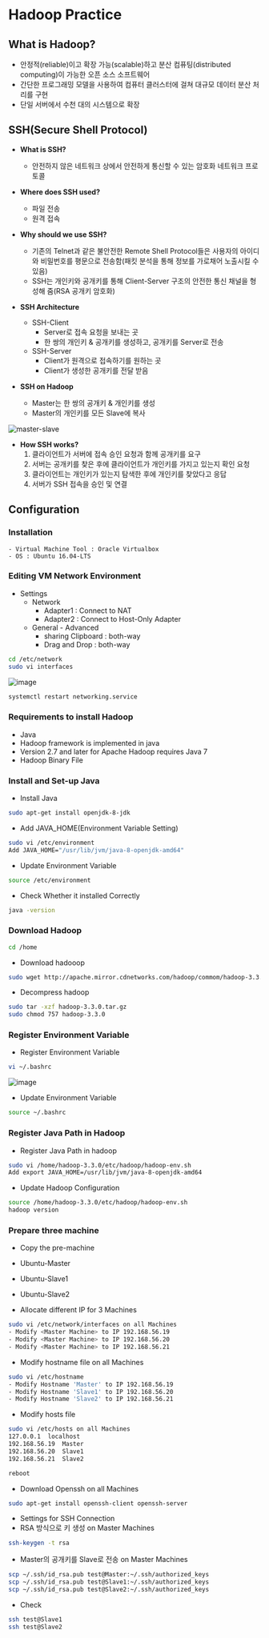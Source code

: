# Hadoop Practice

## What is Hadoop?
- 안정적(reliable)이고 확장 가능(scalable)하고 분산 컴퓨팅(distributed computing)이 가능한 오픈 소스 소프트웨어
- 간단한 프로그래밍 모델을 사용하여 컴퓨터 클러스터에 걸쳐 대규모 데이터 분산 처리를 구현
- 단일 서버에서 수천 대의 시스템으로 확장

## SSH(Secure Shell Protocol)
- **What is SSH?**
  - 안전하지 않은 네트워크 상에서 안전하게 통신할 수 있는 암호화 네트워크 프로토콜
- **Where does SSH used?**
  - 파일 전송
  - 원격 접속
- **Why should we use SSH?**
  - 기존의 Telnet과 같은 불안전한 Remote Shell Protocol들은 사용자의 아이디와 비밀번호를 평문으로 전송함(패킷 분석을 통해 정보를 가로채어 노출시킬 수 있음)
  - SSH는 개인키와 공개키를 통해 Client-Server 구조의 안전한 통신 채널을 형성해 줌(RSA 공개키 암호화)

- **SSH Architecture**
  - SSH-Client
    * Server로 접속 요청을 보내는 곳
    * 한 쌍의 개인키 & 공개키를 생성하고, 공개키를 Server로 전송
  - SSH-Server
    * Client가 원격으로 접속하기를 원하는 곳
    * Client가 생성한 공개키를 전달 받음
- **SSH on Hadoop**
  - Master는 한 쌍의 공개키 & 개인키를 생성
  - Master의 개인키를 모든 Slave에 복사

![master-slave](https://user-images.githubusercontent.com/56228085/169262355-3ce65886-181e-4bba-b1b0-327221ebae32.PNG)
- **How SSH works?**
  1. 클라이언트가 서버에 접속 승인 요청과 함께 공개키를 요구
  2. 서버는 공개키를 찾은 후에 클라이언트가 개인키를 가지고 있는지 확인 요청
  3. 클라이언트는 개인키가 있는지 탐색한 후에 개인키를 찾았다고 응답
  4. 서버가 SSH 접속을 승인 및 연결

## Configuration
### **Installation**
    - Virtual Machine Tool : Oracle Virtualbox
    - OS : Ubuntu 16.04-LTS
### **Editing VM Network Environment**
  - Settings 
    - Network
      - Adapter1 : Connect to NAT
      - Adapter2 : Connect to Host-Only Adapter
    - General - Advanced 
      - sharing Clipboard : both-way
      - Drag and Drop : both-way

```bash
cd /etc/network
sudo vi interfaces
```

![image](https://user-images.githubusercontent.com/56228085/169470431-99ff2531-f6ec-4db9-9614-5df62dad51ec.png)

```bash
systemctl restart networking.service
```

### Requirements to install Hadoop
- Java
 - Hadoop framework is implemented in java
 - Version 2.7 and later for Apache Hadoop requires Java 7
- Hadoop Binary File

### Install and Set-up Java
- Install Java
```bash
sudo apt-get install openjdk-8-jdk
```
- Add JAVA_HOME(Environment Variable Setting)
```bash
sudo vi /etc/environment
Add JAVA_HOME="/usr/lib/jvm/java-8-openjdk-amd64"
```

- Update Environment Variable
```bash
source /etc/environment
```

- Check Whether it installed Correctly
```bash
java -version
```

### Download Hadoop
```bash
cd /home
```
- Download hadooop
```bash
sudo wget http://apache.mirror.cdnetworks.com/hadoop/commom/hadoop-3.3.0/hadoop-3.3.0.tar.gz
```
- Decompress hadoop
```bash
sudo tar -xzf hadoop-3.3.0.tar.gz
sudo chmod 757 hadoop-3.3.0
```

### Register Environment Variable
- Register Environment Variable
```bash
vi ~/.bashrc
```
![image](https://user-images.githubusercontent.com/56228085/169474471-10176c63-b062-48f7-b067-d323914cb53f.png)

- Update Environment Variable
```bash
source ~/.bashrc
```

### Register Java Path in Hadoop
- Register Java Path in hadoop
```bash
sudo vi /home/hadoop-3.3.0/etc/hadoop/hadoop-env.sh
Add export JAVA_HOME=/usr/lib/jvm/java-8-openjdk-amd64
```

- Update Hadoop Configuration
```bash
source /home/hadoop-3.3.0/etc/hadoop/hadoop-env.sh
hadoop version
```

### Prepare three machine
- Copy the pre-machine
 - Ubuntu-Master
 - Ubuntu-Slave1
 - Ubuntu-Slave2

- Allocate different IP for 3 Machines
```bash
sudo vi /etc/network/interfaces on all Machines
- Modify <Master Machine> to IP 192.168.56.19
- Modify <Master Machine> to IP 192.168.56.20
- Modify <Master Machine> to IP 192.168.56.21
```
- Modify hostname file on all Machines
```bash
sudo vi /etc/hostname
- Modify Hostname 'Master' to IP 192.168.56.19
- Modify Hostname 'Slave1' to IP 192.168.56.20
- Modify Hostname 'Slave2' to IP 192.168.56.21
```
- Modify hosts file
```bash
sudo vi /etc/hosts on all Machines
127.0.0.1  localhost
192.168.56.19  Master
192.168.56.20  Slave1
192.168.56.21  Slave2
```
```bash
reboot
```

- Download Openssh on all Machines
```bash
sudo apt-get install openssh-client openssh-server
```

- Settings for SSH Connection
 - RSA 방식으로 키 생성 on Master Machines
```bash
ssh-keygen -t rsa
```

 - Master의 공개키를 Slave로 전송 on Master Machines
```bash
scp ~/.ssh/id_rsa.pub test@Master:~/.ssh/authorized_keys
scp ~/.ssh/id_rsa.pub test@Slave1:~/.ssh/authorized_keys
scp ~/.ssh/id_rsa.pub test@Slave2:~/.ssh/authorized_keys
```
 - Check
```bash
ssh test@Slave1
ssh test@Slave2
```


